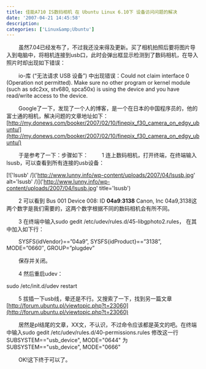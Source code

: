 ```yaml
---
title: 佳能A710 IS数码相机 在 Ubuntu Linux 6.10下 设备访问问题的解决
date: '2007-04-21 14:45:58'
description: 
categories: ['Linux&amp;Ubuntu']
---
```


&nbsp; &nbsp; &nbsp; &nbsp; 虽然7.04已经发布了，不过我还没来得及更新。买了相机拍照后要将图片导入到电脑中，将相机连接到usb口，此时会弹出框显示检测到了数码相机，在导入照片时却出现如下错误：

&nbsp; &nbsp; &nbsp; &nbsp; io-库 (“无法请求 USB 设备”) 中出现错误：Could not claim interface 0 (Operation not permitted). Make sure no other program or kernel module (such as sdc2xx, stv680, spca50x) is using the device and you have read/write access to the device.

&nbsp; &nbsp; &nbsp; &nbsp; Google了一下，发现了一个人的博客，是一个在日本的中国程序员的，他的富士通的相机，解决问题的文章地址如下：
[http://my.donews.com/booker/2007/02/10/finepix_f30_camera_on_edgy_ubuntu/](http://my.donews.com/booker/2007/02/10/finepix_f30_camera_on_edgy_ubuntu/)

&nbsp; &nbsp; &nbsp; &nbsp; 于是参考了一下：步骤如下：
&nbsp; &nbsp; &nbsp; &nbsp; 1 连上数码相机，打开终端，在终端输入lsusb，可以查看到所有连接的usb设备：

[!['lsusb' /]('http://www.lunny.info/wp-content/uploads/2007/04/lsusb.jpg' alt='lsusb' /)]('http://www.lunny.info/wp-content/uploads/2007/04/lsusb.jpg' title='lsusb')


&nbsp; &nbsp; &nbsp; &nbsp; 2 可以看到 Bus 001 Device 008: ID **04a9**:**3138** Canon, Inc
04a9,3138这两个数字是我们需要的，这两个数字根据不同的数码相机会有所不同。

&nbsp; &nbsp; &nbsp; &nbsp; 3 在终端中输入sudo gedit /etc/udev/rules.d/45-libgphoto2.rules，
在其中加入如下行：

&nbsp; &nbsp; &nbsp; &nbsp; SYSFS{idVendor}==”04a9”, SYSFS{idProduct}==”3138”, MODE=”0660″, GROUP=”plugdev”

&nbsp; &nbsp; &nbsp; &nbsp; 保存并关闭。

&nbsp; &nbsp; &nbsp; &nbsp; 4 然后重启udev：

sudo /etc/init.d/udev restart

&nbsp; &nbsp; &nbsp; &nbsp; 5 拔插一下usb线，晕还是不行。又搜索了一下，找到另一篇文章
[http://forum.ubuntu.pl/viewtopic.php?t=23060](http://forum.ubuntu.pl/viewtopic.php?t=23060)

&nbsp; &nbsp; &nbsp; &nbsp; 居然是pl结尾的文章，XX文，不认识，不过命令应该都是英文的吧。在终端中输入sudo gedit /etc/udev/rules.d/40-permissions.rules
修改这一行
SUBSYSTEM=="usb_device", MODE="0644"
为
SUBSYSTEM=="usb_device", MODE="0666"

&nbsp; &nbsp; &nbsp; &nbsp; OK!这下终于可以了。
